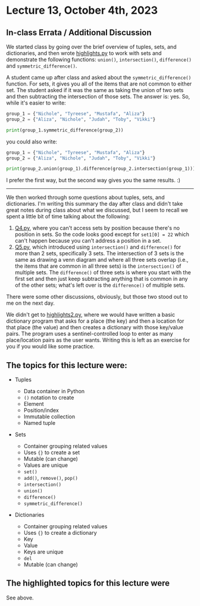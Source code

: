 # Lecture 13, October 4th, 2023

## In-class Errata / Additional Discussion

We started class by going over the brief overview of tuples, sets, and dictionaries, and then wrote [highlights.py](highlights.py) to work with sets and demonstrate the following functions: `union()`, `intersection()`, `difference()` and `symmetric_difference()`.

A student came up after class and asked about the `symmetric_difference()` function. For sets, it gives you all of the items that are not common to either set. The student asked if it was the same as taking the union of two sets and then subtracting the intersection of those sets.  The answer is: yes.  So, while it's easier to write:

```python
group_1 = {"Nichole", "Tyreese", "Mustafa", "Aliza"}
group_2 = {"Aliza", "Nichole", "Judah", "Toby", "Vikki"}

print(group_1.symmetric_difference(group_2))
```

you could also write:

```python
group_1 = {"Nichole", "Tyreese", "Mustafa", "Aliza"}
group_2 = {"Aliza", "Nichole", "Judah", "Toby", "Vikki"}

print(group_2.union(group_1).difference(group_2.intersection(group_1)))
```

I prefer the first way, but the second way gives you the same results.  :)

----

We then worked through some questions about tuples, sets, and dictionaries. I'm writing this summary the day after class and didn't take great notes during class about what we discussed, but I seem to recall we spent a little bit of time talking about the following:

1. [Q4.py](Q4.py), where you can't access sets by position because there's no position in sets. So the code looks good except for `set1[0] = 22` which can't happen because you can't address a position in a set.
2. [Q5.py](Q5.py), which introduced using `intersection()` and `difference()` for more than 2 sets, specifically 3 sets.  The intersection of 3 sets is the same as drawing a venn diagram and where all three sets overlap (i.e., the items that are common in all three sets) is the `intersection()` of multiple sets. The `difference()` of three sets is where you start with the first set and then just keep subtracting anything that is common in any of the other sets; what's left over is the `difference()` of multiple sets.

There were some other discussions, obviously, but those two stood out to me on the next day.

We didn't get to [highlights2.py](highlights2.py), where we would have written a basic dictionary program that asks for a place (the key) and then a location for that place (the value) and then creates a dictionary with those key/value pairs.  The program uses a sentinel-controlled loop to enter as many place/location pairs as the user wants.  Writing this is left as an exercise for you if you would like some practice.

## The topics for this lecture were:

* Tuples
	- Data container in Python
	- `()` notation to create
	- Element
	- Position/index
	- Immutable collection
	- Named tuple

* Sets
	- Container grouping related values
	- Uses `{}` to create a set
	- Mutable (can change)
	- Values are unique
	- `set()`
	- `add()`, `remove()`, `pop()` 
	- `intersection()`
	- `union()`
	- `difference()`
	- `symmetric_difference()`


* Dictionaries
	- Container grouping related values
	- Uses `{}` to create a dictionary
	- Key
	- Value
	- Keys are unique
	- `del`
	- Mutable (can change)


## The highlighted topics for this lecture were

See above.
